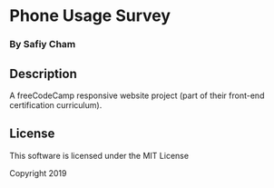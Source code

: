 # Phone Usage Survey
### By Safiy Cham

## Description

A freeCodeCamp responsive website project (part of their front-end certification curriculum).

## License

This software is licensed under the MIT License

Copyright 2019